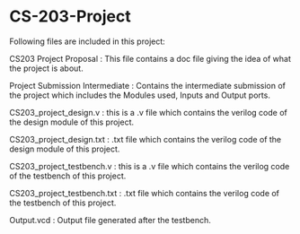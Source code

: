 # CS-203-Project
Following files are included in this project:

CS203 Project Proposal : This file contains a doc file giving the idea of what the project is about.

Project Submission Intermediate : Contains the intermediate submission of the project which includes the Modules used, Inputs and Output ports.

CS203_project_design.v : this is a .v file which contains the verilog code of the design module of this project.

CS203_project_design.txt :  .txt file which contains the verilog code of the design module of this project.

CS203_project_testbench.v : this is a .v file which contains the verilog code of the testbench of this project.

CS203_project_testbench.txt : .txt file which contains the verilog code of the testbench of this project.

Output.vcd : Output file generated after the testbench. 
